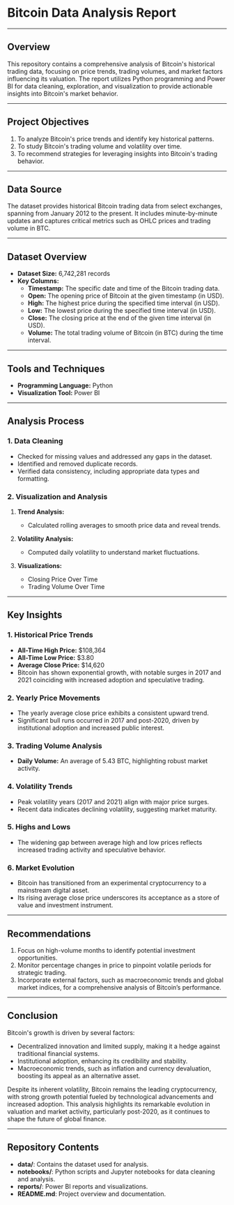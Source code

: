 # Bitcoin Data Analysis Report

---

## Overview
This repository contains a comprehensive analysis of Bitcoin's historical trading data, focusing on price trends, trading volumes, and market factors influencing its valuation. The report utilizes Python programming and Power BI for data cleaning, exploration, and visualization to provide actionable insights into Bitcoin's market behavior.

---

## Project Objectives
1. To analyze Bitcoin's price trends and identify key historical patterns.
2. To study Bitcoin's trading volume and volatility over time.
3. To recommend strategies for leveraging insights into Bitcoin's trading behavior.

---

## Data Source
The dataset provides historical Bitcoin trading data from select exchanges, spanning from January 2012 to the present. It includes minute-by-minute updates and captures critical metrics such as OHLC prices and trading volume in BTC.

---

## Dataset Overview
- **Dataset Size:** 6,742,281 records  
- **Key Columns:**
  - **Timestamp:** The specific date and time of the Bitcoin trading data.
  - **Open:** The opening price of Bitcoin at the given timestamp (in USD).
  - **High:** The highest price during the specified time interval (in USD).
  - **Low:** The lowest price during the specified time interval (in USD).
  - **Close:** The closing price at the end of the given time interval (in USD).
  - **Volume:** The total trading volume of Bitcoin (in BTC) during the time interval.

---

## Tools and Techniques
- **Programming Language:** Python
- **Visualization Tool:** Power BI

---

## Analysis Process
### 1. Data Cleaning
- Checked for missing values and addressed any gaps in the dataset.
- Identified and removed duplicate records.
- Verified data consistency, including appropriate data types and formatting.

### 2. Visualization and Analysis
1. **Trend Analysis:**  
   - Calculated rolling averages to smooth price data and reveal trends.  

2. **Volatility Analysis:**  
   - Computed daily volatility to understand market fluctuations.

3. **Visualizations:**  
   - Closing Price Over Time  
   - Trading Volume Over Time  

---

## Key Insights
### 1. Historical Price Trends
- **All-Time High Price:** $108,364  
- **All-Time Low Price:** $3.80  
- **Average Close Price:** $14,620  
- Bitcoin has shown exponential growth, with notable surges in 2017 and 2021 coinciding with increased adoption and speculative trading.

### 2. Yearly Price Movements
- The yearly average close price exhibits a consistent upward trend.
- Significant bull runs occurred in 2017 and post-2020, driven by institutional adoption and increased public interest.

### 3. Trading Volume Analysis
- **Daily Volume:** An average of 5.43 BTC, highlighting robust market activity.  

### 4. Volatility Trends
- Peak volatility years (2017 and 2021) align with major price surges.
- Recent data indicates declining volatility, suggesting market maturity.

### 5. Highs and Lows
- The widening gap between average high and low prices reflects increased trading activity and speculative behavior.

### 6. Market Evolution
- Bitcoin has transitioned from an experimental cryptocurrency to a mainstream digital asset.
- Its rising average close price underscores its acceptance as a store of value and investment instrument.

---

## Recommendations
1. Focus on high-volume months to identify potential investment opportunities.
2. Monitor percentage changes in price to pinpoint volatile periods for strategic trading.
3. Incorporate external factors, such as macroeconomic trends and global market indices, for a comprehensive analysis of Bitcoin’s performance.

---

## Conclusion
Bitcoin's growth is driven by several factors:
- Decentralized innovation and limited supply, making it a hedge against traditional financial systems.
- Institutional adoption, enhancing its credibility and stability.
- Macroeconomic trends, such as inflation and currency devaluation, boosting its appeal as an alternative asset.

Despite its inherent volatility, Bitcoin remains the leading cryptocurrency, with strong growth potential fueled by technological advancements and increased adoption. This analysis highlights its remarkable evolution in valuation and market activity, particularly post-2020, as it continues to shape the future of global finance.

---

## Repository Contents
- **data/**: Contains the dataset used for analysis.  
- **notebooks/**: Python scripts and Jupyter notebooks for data cleaning and analysis.  
- **reports/**: Power BI reports and visualizations.  
- **README.md**: Project overview and documentation.
